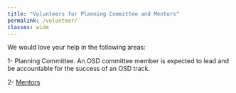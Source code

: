```yaml
---
title: "Volunteers for Planning Committee and Mentors"
permalink: /volunteer/
classes: wide
---
```


We would love your help in the following areas:

1- Planning Committee. An OSD committee member is expected to lead and be accountable for the success of an OSD track.

2- [Mentors](https://anitab-org.github.io/open-source-day/become_a_mentor/) 


